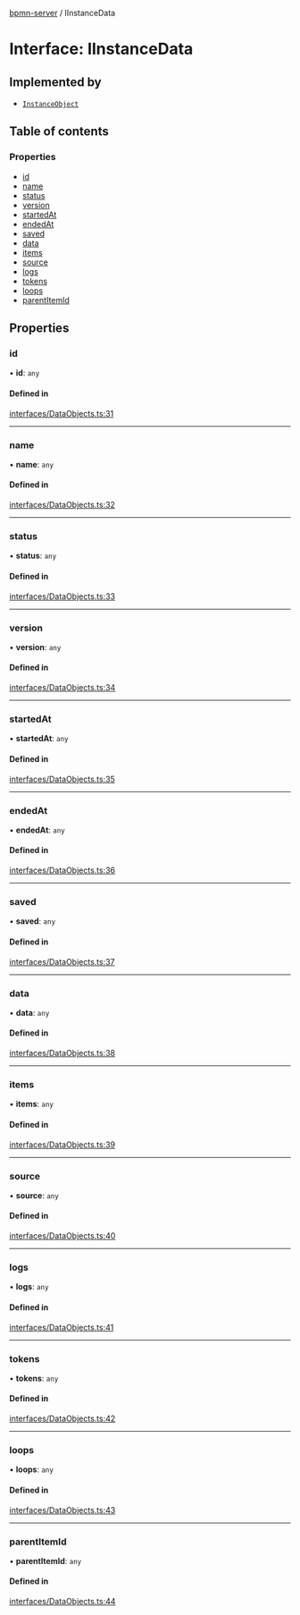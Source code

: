 [bpmn-server](../readme.md) / IInstanceData

# Interface: IInstanceData

## Implemented by

- [`InstanceObject`](../classes/InstanceObject.md)

## Table of contents

### Properties

- [id](IInstanceData.md#id)
- [name](IInstanceData.md#name)
- [status](IInstanceData.md#status)
- [version](IInstanceData.md#version)
- [startedAt](IInstanceData.md#startedat)
- [endedAt](IInstanceData.md#endedat)
- [saved](IInstanceData.md#saved)
- [data](IInstanceData.md#data)
- [items](IInstanceData.md#items)
- [source](IInstanceData.md#source)
- [logs](IInstanceData.md#logs)
- [tokens](IInstanceData.md#tokens)
- [loops](IInstanceData.md#loops)
- [parentItemId](IInstanceData.md#parentitemid)

## Properties

### id

• **id**: `any`

#### Defined in

[interfaces/DataObjects.ts:31](https://github.com/bpmnServer/bpmn-server/blob/4a25965/src/interfaces/DataObjects.ts#L31)

___

### name

• **name**: `any`

#### Defined in

[interfaces/DataObjects.ts:32](https://github.com/bpmnServer/bpmn-server/blob/4a25965/src/interfaces/DataObjects.ts#L32)

___

### status

• **status**: `any`

#### Defined in

[interfaces/DataObjects.ts:33](https://github.com/bpmnServer/bpmn-server/blob/4a25965/src/interfaces/DataObjects.ts#L33)

___

### version

• **version**: `any`

#### Defined in

[interfaces/DataObjects.ts:34](https://github.com/bpmnServer/bpmn-server/blob/4a25965/src/interfaces/DataObjects.ts#L34)

___

### startedAt

• **startedAt**: `any`

#### Defined in

[interfaces/DataObjects.ts:35](https://github.com/bpmnServer/bpmn-server/blob/4a25965/src/interfaces/DataObjects.ts#L35)

___

### endedAt

• **endedAt**: `any`

#### Defined in

[interfaces/DataObjects.ts:36](https://github.com/bpmnServer/bpmn-server/blob/4a25965/src/interfaces/DataObjects.ts#L36)

___

### saved

• **saved**: `any`

#### Defined in

[interfaces/DataObjects.ts:37](https://github.com/bpmnServer/bpmn-server/blob/4a25965/src/interfaces/DataObjects.ts#L37)

___

### data

• **data**: `any`

#### Defined in

[interfaces/DataObjects.ts:38](https://github.com/bpmnServer/bpmn-server/blob/4a25965/src/interfaces/DataObjects.ts#L38)

___

### items

• **items**: `any`

#### Defined in

[interfaces/DataObjects.ts:39](https://github.com/bpmnServer/bpmn-server/blob/4a25965/src/interfaces/DataObjects.ts#L39)

___

### source

• **source**: `any`

#### Defined in

[interfaces/DataObjects.ts:40](https://github.com/bpmnServer/bpmn-server/blob/4a25965/src/interfaces/DataObjects.ts#L40)

___

### logs

• **logs**: `any`

#### Defined in

[interfaces/DataObjects.ts:41](https://github.com/bpmnServer/bpmn-server/blob/4a25965/src/interfaces/DataObjects.ts#L41)

___

### tokens

• **tokens**: `any`

#### Defined in

[interfaces/DataObjects.ts:42](https://github.com/bpmnServer/bpmn-server/blob/4a25965/src/interfaces/DataObjects.ts#L42)

___

### loops

• **loops**: `any`

#### Defined in

[interfaces/DataObjects.ts:43](https://github.com/bpmnServer/bpmn-server/blob/4a25965/src/interfaces/DataObjects.ts#L43)

___

### parentItemId

• **parentItemId**: `any`

#### Defined in

[interfaces/DataObjects.ts:44](https://github.com/bpmnServer/bpmn-server/blob/4a25965/src/interfaces/DataObjects.ts#L44)
